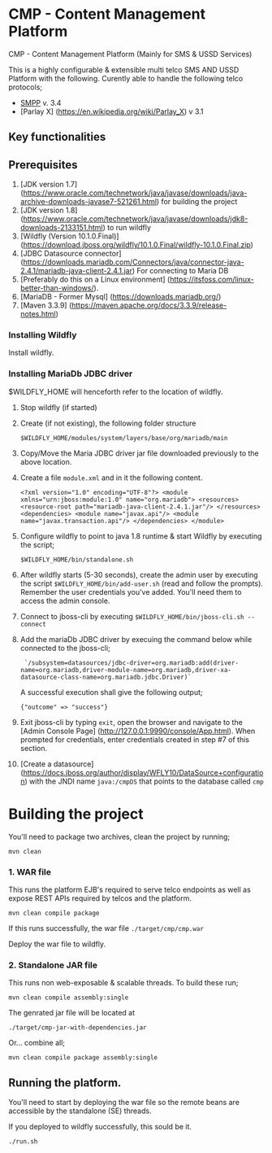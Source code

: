 # CMP - Content Management Platform

CMP - Content Management Platform (Mainly for SMS & USSD Services)

This is a highly configurable & extensible multi telco SMS AND USSD Platform with the following. 
Curently able to handle the following telco protocols;

* [SMPP](https://en.wikipedia.org/wiki/Short_Message_Peer-to-Peer)  v. 3.4 
* [Parlay  X] (https://en.wikipedia.org/wiki/Parlay_X) v 3.1

## Key functionalities


## Prerequisites

1. [JDK version 1.7] (https://www.oracle.com/technetwork/java/javase/downloads/java-archive-downloads-javase7-521261.html) for building the project
2. [JDK version 1.8] (https://www.oracle.com/technetwork/java/javase/downloads/jdk8-downloads-2133151.html) to run wildfly
3. [Wildfly (Version 10.1.0.Final)] (https://download.jboss.org/wildfly/10.1.0.Final/wildfly-10.1.0.Final.zip)
4. [JDBC Datasource connector] (https://downloads.mariadb.com/Connectors/java/connector-java-2.4.1/mariadb-java-client-2.4.1.jar) For connecting to Maria DB
5. [Preferably do this on a Linux environment] (https://itsfoss.com/linux-better-than-windows/).
6. [MariaDB - Former Mysql] (https://downloads.mariadb.org/)
7. [Maven 3.3.9] (https://maven.apache.org/docs/3.3.9/release-notes.html)


### Installing Wildfly

Install wildfly.


### Installing MariaDb JDBC driver

$WILDFLY_HOME will henceforth refer to the location of wildfly.

1. Stop wildfly (if started)
2. Create (if not existing), the following folder structure

   `$WILDFLY_HOME/modules/system/layers/base/org/mariadb/main`

3. Copy/Move the Maria JDBC driver jar file downloaded previously to the above location.

4. Create a file `module.xml` and in it the following content.



	`<?xml version="1.0" encoding="UTF-8"?>
		<module xmlns="urn:jboss:module:1.0" name="org.mariadb">
		<resources>
		<resource-root path="mariadb-java-client-2.4.1.jar"/>
		</resources>
		<dependencies>
		<module name="javax.api"/>
		<module name="javax.transaction.api"/>
		</dependencies>
	</module>`

5. Configure wildfly to point to java 1.8 runtime & start Wildfly by executing the script;

	`$WILDFLY_HOME/bin/standalone.sh`

6. After wildfly starts (5-30 seconds), create the admin user by executing the script `$WILDFLY_HOME/bin/add-user.sh` (read and follow the prompts). Remember the user credentials you've added. You'll need them to access the admin console.

7. Connect to jboss-cli by executing `$WILDFLY_HOME/bin/jboss-cli.sh --connect`


8. Add the mariaDb JDBC driver by execuing the command below while connected to the jboss-cli;

		`/subsystem=datasources/jdbc-driver=org.mariadb:add(driver-name=org.mariadb,driver-module-name=org.mariadb,driver-xa-datasource-class-name=org.mariadb.jdbc.Driver)`

   A successful execution shall give the following output;

   `{"outcome" => "success"}`

9. Exit jboss-cli by typing `exit`, open the browser and navigate to the [Admin Console Page] (http://127.0.0.1:9990/console/App.html). When prompted for credentials, enter credentials created in step #7 of this section.

10. [Create a datasource] (https://docs.jboss.org/author/display/WFLY10/DataSource+configuration) with the JNDI name `java:/cmpDS` that points to the database called `cmp`




# Building the project

You'll need to package two archives, clean the project by running;

`mvn clean`

### 1. WAR file
This runs the platform EJB's required to serve telco endpoints as well as expose REST APIs required by telcos and the platform.
	
`mvn clean compile package`

If this runs successfully, the war file `./target/cmp/cmp.war`

Deploy the war file to wildfly.

### 2. Standalone JAR file
This runs non web-exposable & scalable threads. To build these run;

`mvn clean compile assembly:single`

The genrated jar file will be located at

`./target/cmp-jar-with-dependencies.jar`

Or... combine all;

`mvn clean compile package assembly:single`





## Running the platform.

You'll need to start by deploying the war file so the remote beans 
are accessible by the standalone (SE) threads.

If you deployed to wildfly successfully, this sould be it.

`./run.sh`







